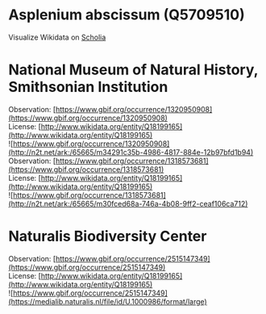 
Asplenium abscissum (Q5709510)
==============================
  
Visualize Wikidata on [Scholia](https://scholia.toolforge.org/taxon/Q5709510)
# National Museum of Natural History, Smithsonian Institution
  
Observation: [https://www.gbif.org/occurrence/1320950908](https://www.gbif.org/occurrence/1320950908)  
License: [http://www.wikidata.org/entity/Q18199165](http://www.wikidata.org/entity/Q18199165)  
![https://www.gbif.org/occurrence/1320950908](http://n2t.net/ark:/65665/m34291c35b-4986-4817-884e-12b97bfd1b94)  
Observation: [https://www.gbif.org/occurrence/1318573681](https://www.gbif.org/occurrence/1318573681)  
License: [http://www.wikidata.org/entity/Q18199165](http://www.wikidata.org/entity/Q18199165)  
![https://www.gbif.org/occurrence/1318573681](http://n2t.net/ark:/65665/m30fced68a-746a-4b08-9ff2-ceaf106ca712)
# Naturalis Biodiversity Center
  
Observation: [https://www.gbif.org/occurrence/2515147349](https://www.gbif.org/occurrence/2515147349)  
License: [http://www.wikidata.org/entity/Q18199165](http://www.wikidata.org/entity/Q18199165)  
![https://www.gbif.org/occurrence/2515147349](https://medialib.naturalis.nl/file/id/U.1000986/format/large)